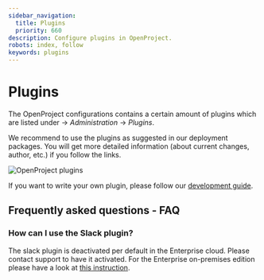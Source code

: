 ```yaml
---
sidebar_navigation:
  title: Plugins
  priority: 660
description: Configure plugins in OpenProject.
robots: index, follow
keywords: plugins
---
```

# Plugins

The OpenProject configurations contains a certain amount of plugins which are listed under -> *Administration* -> *Plugins*.

We recommend to use the plugins as suggested in our deployment packages. You will get more detailed information (about current changes, author, etc.) if you follow the links.

![OpenProject plugins](image-20200124100220714.png)

If you want to write your own plugin, please follow our [development guide](../../development/create-openproject-plugin). 

## Frequently asked questions - FAQ

### How can I use the Slack plugin?

The slack plugin is deactivated per default in the Enterprise cloud. Please contact support to have it activated. For the Enterprise on-premises edition please have a look at [this instruction](../../user-guide/integrations/#slack).